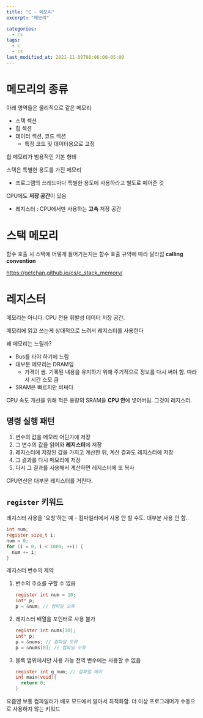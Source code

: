 ```yaml
---
title: "C - 메모리"
excerpt: "메모리"

categories:
  - cs
tags:
  - c
  - cs
last_modified_at: 2021-11-09T08:06:00-05:00
---
```


# 메모리의 종류

아래 영역들은 물리적으로 같은 메모리

- 스택 섹션
- 힙 섹션
- 데이터 섹션, 코드 섹션
  - 특정 코드 및 데이터용으로 고정

힙 메모리가 범용적인 기본 형태

스택은 특별한 용도를 가진 메모리

- 프로그램의 쓰레드마다 특별한 용도에 사용하라고 별도로 떼어준 것

CPU에도 **저장 공간**이 있음

- 레지스터 : CPU에서만 사용하는 **고속** 저장 공간

# 스택 메모리

함수 호출 시 스택에 어떻게 들어가는지는 함수 호출 규약에 따라 달라짐 **calling convention**

https://getchan.github.io/cs/c_stack_memory/

# 레지스터

메모리는 아니다. CPU 전용 휘발성 데이터 저장 공간.

메모리에 읽고 쓰는게 상대적으로 느려서 레지스터를 사용한다

왜 메모리는 느릴까?

- Bus를 타야 하기에 느림
- 대부분 메모리는 DRAM임
  - 가격이 쌈. 기록된 내용을 유지하기 위해 주기적으로 정보를 다시 써야 함. 따라서 시간 소모 큼
- SRAM은 빠르지만 비싸다

CPU 속도 개선을 위해 적은 용량의 SRAM을 **CPU 안**에 넣어버림. 그것이 레지스터.

## 명령 실행 패턴

1. 변수의 값을 메모리 어딘가에 저장
2. 그 변수의 값을 읽어와 **레지스터**에 저장
3. 레지스터에 저장된 값을 가지고 계산한 뒤, 계산 결과도 레지스터에 저장
4. 그 결과를 다시 메모리에 저장
5. 다시 그 결과를 사용해서 계산하면 레지스터에 또 복사

CPU연산은 대부분 레지스터를 거친다.

## `register` 키워드

레지스터 사용을 '요청'하는 예  - 컴파일러에서 사용 안 할 수도. 대부분 사용 안 함..

```c
int num;
register size_t i;
num = 0;
for (i = 0; i < 1000; ++i) {
  num += i;
}
```

레지스터 변수의 제약

1. 변수의 주소를 구할 수 없음

   ```c
   register int num = 10;
   int* p;
   p = &num; // 컴파일 오류
   ```

2. 레지스터 배열을 포인터로 사용 불가

   ```c
   register int nums[10];
   int* p;
   p = &nums; // 컴파일 오류
   p = &nums[0]; // 컴파일 오류
   ```

3. 블록 범위에서만 사용 가능
   전역 변수에는 사용할 수 없음

   ```c
   register int g_num; // 컴파일 에러
   int main(void){
     return 0;
   }
   ```

요즘엔 보통 컴파일러가 배포 모드에서 알아서 최적화함. 더 이상 프로그래머가 수동으로 사용하지 않는 키워드



